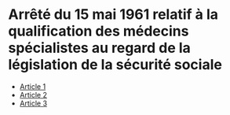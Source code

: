 # Arrêté du 15 mai 1961 relatif à la qualification des médecins spécialistes au regard de la législation de la sécurité sociale

- [Article 1](article-1.md)
- [Article 2](article-2.md)
- [Article 3](article-3.md)
